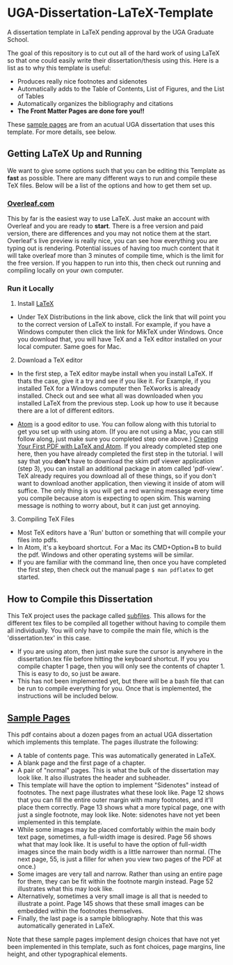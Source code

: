 # UGA-Dissertation-LaTeX-Template
A dissertation template in LaTeX pending approval by the UGA Graduate School.

The goal of this repository is to cut out all of the hard work of using LaTeX so that one could easily write their dissertation/thesis using this. Here is a list as to why this template is useful:
  * Produces really nice footnotes and sidenotes
  * Automatically adds to the Table of Contents, List of Figures, and the List of Tables
  * Automatically organizes the bibliography and citations
  * __The Front Matter Pages are done fore you!!__
  
These [sample pages](/figures/sample_pages.pdf) are from an acutual UGA dissertation that uses this template. For more details, see below.


## Getting LaTeX Up and Running
We want to give some options such that you can be editing this Template as __fast__ as possible. There are many different ways to run and compile these TeX files. Below will be a list of the options and how to get them set up.

### [Overleaf.com](https://www.overleaf.com/)
This by far is the easiest way to use LaTeX. Just make an account with Overleaf and you are ready to __start__. There is a free version and paid version, there are differences and you may not notice them at the start. Overleaf's live preview is really nice, you can see how everything you are typing out is rendering. Potential issues of having too much content that it will take overleaf more than 3 minutes of compile time, which is the limit for the free version. If you happen to run into this, then check out running and compiling locally on your own computer.

### Run it Locally

1. Install [LaTeX](https://www.latex-project.org/get/)
  * Under TeX Distributions in the link above, click the link that will point you to the correct version of LaTeX to install. For example, if you have a Windows computer then click the link for MikTeX under Windows. Once you download that, you will have TeX and a TeX editor installed on your local computer. Same goes for Mac.

2. Download a TeX editor
  * In the first step, a TeX editor maybe install when you install LaTeX. If thats the case, give it a try and see if you like it. For Example, if you installed TeX for a Windows computer then TeXworks is already installed. Check out and see what all was downloaded when you installed LaTeX from the previous step. Look up how to use it because there are a lot of different editors.

  * [Atom](atom.io) is a good editor to use. You can follow along with this tutorial to get you set up with using atom. (If you are not using a Mac, you can still follow along, just make sure you completed step one above.) [Creating Your First PDF with LaTeX and Atom](http://economistry.com/2016/02/create-first-pdf-latex-atom-mac/). If you already completed step one here, then you have already completed the first step in the tutorial. I will say that you __don't__ have to download the skim pdf viewer application (step 3), you can install an additional package in atom called 'pdf-view'. TeX already requires you download all of these things, so if you don't want to download another application, then viewing it inside of atom will suffice. The only thing is you will get a red warning message every time you compile because atom is expecting to open skim. This warning message is nothing to worry about, but it can just get annoying.

3. Compiling TeX Files
  * Most TeX editors have a 'Run' button or something that will compile your files into pdfs.
  * In Atom, it's a keyboard shortcut. For a Mac its CMD+Option+B to build the pdf. Windows and other operating systems will be similar.
  * If you are familiar with the command line, then once you have completed the first step, then check out the manual page `$ man pdflatex` to get started.

## How to Compile this Dissertation
This TeX project uses the package called [subfiles](https://www.overleaf.com/learn/latex/Multi-file_LaTeX_projects). This allows for the different tex files to be compiled all together without having to compile them all individually. You will only have to compile the main file, which is the 'dissertation.tex' in this case.
  * If you are using atom, then just make sure the cursor is anywhere in the dissertation.tex file before hitting the keyboard shortcut. If you you compile chapter 1 page, then you will only see the contents of chapter 1. This is easy to do, so just be aware.
  * This has not been implemented yet, but there will be a bash file that can be run to compile everything for you. Once that is implemented, the instructions will be included below.


## [Sample Pages](/images/sample_pages.pdf)
This pdf contains about a dozen pages from an actual UGA dissertation which implements this template. The pages illustrate the following:
   * A table of contents page. This was automatically generated in LaTeX.
   * A blank page and the first page of a chapter.
   * A pair of "normal" pages. This is what the bulk of the dissertation may look like. It also illustrates the header and subheader.
   * This template will have the option to implement "Sidenotes" instead of footnotes. The next page illustrates what these look like. Page 12 shows that you can fill the entire outer margin with many footnotes, and it'll place them correctly. Page 13 shows what a more typical page, one with just a single footnote, may look like. Note: sidenotes have not yet been implemented in this template.
   * While some images may be placed comfortably within the main body text page, sometimes, a full-width image is desired. Page 56 shows what that may look like. It is useful to have the option of full-width images since the main body width is a little narrower than normal. (The next page, 55, is just a filler for when you view two pages of the PDF at once.)
   * Some images are very tall and narrow. Rather than using an entire page for them, they can be fit within the footnote margin instead. Page 52 illustrates what this may look like.
   * Alternatively, sometimes a very small image is all that is needed to illustrate a point. Page 145 shows that these small images can be embedded within the footnotes themselves.
   * Finally, the last page is a sample bibliography. Note that this was automatically generated in LaTeX.

Note that these sample pages implement design choices that have not yet been implemented in this template, such as font choices, page margins, line height, and other typographical elements.
